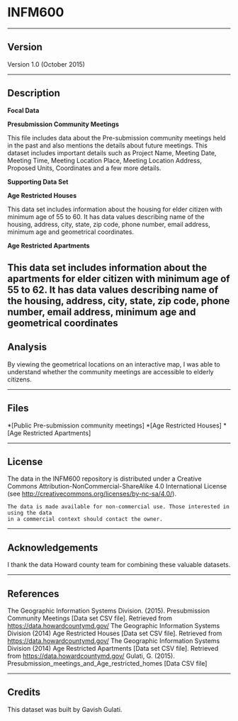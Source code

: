# INFM600
-------
Version
-------

Version 1.0 (October 2015)

-----------
Description
-----------

**Focal Data**

**Presubmission Community Meetings**

This file includes data about the Pre-submission community meetings held in the past and also mentions the details about future meetings. This dataset includes important details such as Project Name, Meeting Date, Meeting Time, Meeting Location Place, Meeting Location Address, Proposed Units, Coordinates and a few more details.

**Supporting Data Set**

**Age Restricted Houses**

This data set includes information about the housing for elder citizen with minimum age of 55 to 60. It has data values describing name of the housing, address, city, state, zip code, phone number, email address, minimum age and geometrical coordinates.





**Age Restricted Apartments**

This data set includes information about the apartments for elder citizen with minimum age of 55 to 62. It has data values describing name of the housing, address, city, state, zip code, phone number, email address, minimum age and geometrical coordinates
---------------
Analysis
---------------

By viewing the geometrical locations on an interactive map, I was able to understand whether the community meetings are accessible to elderly citizens.	

-----
Files
-----

*[Public Pre-submission community meetings]
*[Age Restricted Houses]
*[Age Restricted Apartments]

------- 
License
-------

The data in the INFM600 repository is distributed under a Creative Commons 
Attribution-NonCommercial-ShareAlike 4.0 International License (see 
http://creativecommons.org/licenses/by-nc-sa/4.0/).
   
	The data is made available for non-commercial use. Those interested in using the data 
   	in a commercial context should contact the owner.

----------------
Acknowledgements
----------------

   I thank the data Howard county team for combining these valuable datasets.

----------
References
----------

The Geographic Information Systems Division. (2015). Presubmission Community Meetings [Data set CSV file]. Retrieved from https://data.howardcountymd.gov/
The Geographic Information Systems Division (2014) Age Restricted Houses [Data set CSV file]. Retrieved from https://data.howardcountymd.gov/
The Geographic Information Systems Division (2014) Age Restricted Apartments [Data set CSV file]. Retrieved from https://data.howardcountymd.gov/
Gulati, G. (2015). Presubmission_meetings_and_Age_restricted_homes [Data CSV file]

-------
Credits
-------

This dataset was built by Gavish Gulati.
